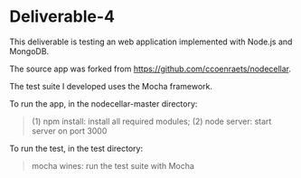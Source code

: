 Deliverable-4
=============
This deliverable is testing an web application implemented with Node.js and MongoDB.

The source app was forked from https://github.com/ccoenraets/nodecellar.

The test suite I developed uses the Mocha framework.

To run the app, in the nodecellar-master directory:
> (1) npm install: install all required modules;
> (2) node server: start server on port 3000

To run the test, in the test directory: 
> mocha wines: run the test suite with Mocha



